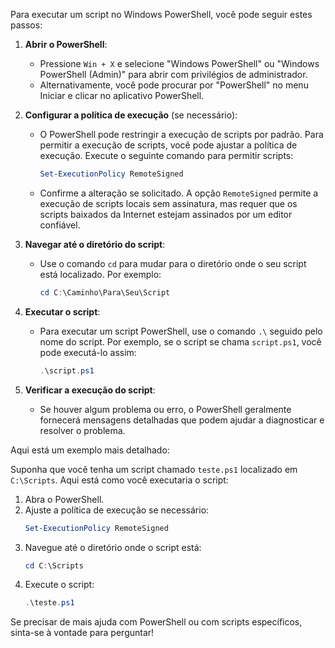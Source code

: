 Para executar um script no Windows PowerShell, você pode seguir estes passos:

1. **Abrir o PowerShell**:
   - Pressione `Win + X` e selecione "Windows PowerShell" ou "Windows PowerShell (Admin)" para abrir com privilégios de administrador.
   - Alternativamente, você pode procurar por "PowerShell" no menu Iniciar e clicar no aplicativo PowerShell.

2. **Configurar a política de execução** (se necessário):
   - O PowerShell pode restringir a execução de scripts por padrão. Para permitir a execução de scripts, você pode ajustar a política de execução. Execute o seguinte comando para permitir scripts:
     ```powershell
     Set-ExecutionPolicy RemoteSigned
     ```
   - Confirme a alteração se solicitado. A opção `RemoteSigned` permite a execução de scripts locais sem assinatura, mas requer que os scripts baixados da Internet estejam assinados por um editor confiável.

3. **Navegar até o diretório do script**:
   - Use o comando `cd` para mudar para o diretório onde o seu script está localizado. Por exemplo:
     ```powershell
     cd C:\Caminho\Para\Seu\Script
     ```

4. **Executar o script**:
   - Para executar um script PowerShell, use o comando `.\` seguido pelo nome do script. Por exemplo, se o script se chama `script.ps1`, você pode executá-lo assim:
     ```powershell
     .\script.ps1
     ```

5. **Verificar a execução do script**:
   - Se houver algum problema ou erro, o PowerShell geralmente fornecerá mensagens detalhadas que podem ajudar a diagnosticar e resolver o problema.

Aqui está um exemplo mais detalhado:

Suponha que você tenha um script chamado `teste.ps1` localizado em `C:\Scripts`. Aqui está como você executaria o script:

1. Abra o PowerShell.
2. Ajuste a política de execução se necessário:
   ```powershell
   Set-ExecutionPolicy RemoteSigned
   ```
3. Navegue até o diretório onde o script está:
   ```powershell
   cd C:\Scripts
   ```
4. Execute o script:
   ```powershell
   .\teste.ps1
   ```

Se precisar de mais ajuda com PowerShell ou com scripts específicos, sinta-se à vontade para perguntar!
